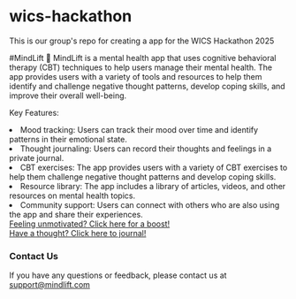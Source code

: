 # wics-hackathon
This is our group's repo for creating a app for the WICS Hackathon 2025

#MindLift :herb:
MindLift is a mental health app that uses cognitive behavioral therapy (CBT) techniques to help users manage their mental health. The app provides users with a variety of tools and resources to help them identify and challenge negative thought patterns, develop coping skills, and improve their overall well-being.</p>

Key Features:
    <li>Mood tracking: Users can track their mood over time and identify patterns in their emotional state.</li>
    <li>Thought journaling: Users can record their thoughts and feelings in a private journal.</li>
    <li>CBT exercises: The app provides users with a variety of CBT exercises to help them challenge negative thought patterns and develop coping skills.</li>
    <li>Resource library: The app includes a library of articles, videos, and other resources on mental health topics.</li>
    <li>Community support: Users can connect with others who are also using the app and share their experiences.</li>
    </ul>
    <a href="quote.html">Feeling unmotivated? Click here for a boost!</a>
    <br>
    <a href="journaling.html">Have a thought? Click here to journal!</a>
<h3>Contact Us</h3>
If you have any questions or feedback, please contact us at <a href="mailto:support@mindlift.com">support@mindlift.com</a>
